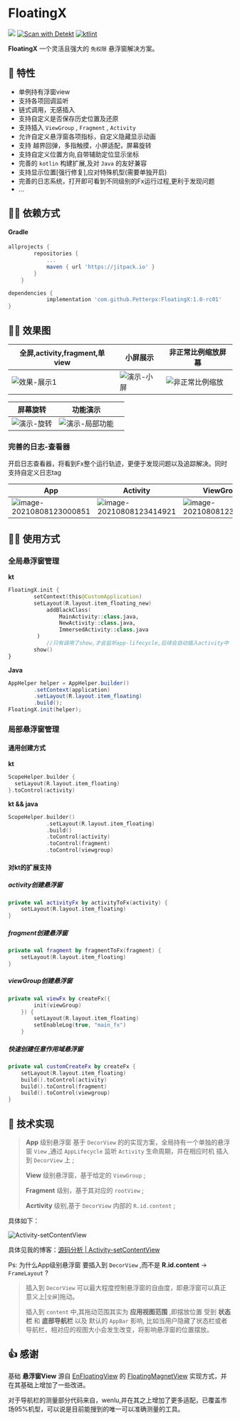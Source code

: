 # FloatingX



[![](https://jitpack.io/v/Petterpx/FloatingX.svg)](https://jitpack.io/#Petterpx/FloatingX) [![Scan with Detekt](https://github.com/Petterpx/FloatingX/actions/workflows/detekt-analysis.yml/badge.svg)](https://github.com/Petterpx/FloatingX/actions/workflows/detekt-analysis.yml) [![ktlint](https://img.shields.io/badge/code%20style-%E2%9D%A4-FF4081.svg)](https://ktlint.github.io/) 

**FloatingX** 一个灵活且强大的 `免权限` 悬浮窗解决方案。

## 👏 特性 

- 单例持有浮窗view
- 支持各项回调监听
- 链式调用，无感插入
- 支持自定义是否保存历史位置及还原
- 支持插入 `ViewGroup` , `Fragment` , `Activity`
- 允许自定义悬浮窗各项指标，自定义隐藏显示动画
- 支持 越界回弹，多指触摸，小屏适配，屏幕旋转
- 支持自定义位置方向,自带辅助定位显示坐标
- 完善的 `kotlin` 构建扩展,及对 `Java` 的友好兼容
- 支持显示位置[强行修复],应对特殊机型(需要单独开启)
- 完善的日志系统，打开即可看到不同级别的Fx运行过程,更利于发现问题
- ...

## 👨‍💻‍ 依赖方式

#### Gradle

```groovy
allprojects {
		repositories {
			...
			maven { url 'https://jitpack.io' }
		}
	}
```

```groovy
dependencies {
	        implementation 'com.github.Petterpx:FloatingX:1.0-rc01'
}
```



## 🏄‍♀️ 效果图

| 全屏,activity,fragment,单view                                | 小屏展示                                                     | 非正常比例缩放屏幕                                           |
| ------------------------------------------------------------ | ------------------------------------------------------------ | ------------------------------------------------------------ |
| ![效果-展示1](https://tva1.sinaimg.cn/large/008i3skNly1gt8cwy2lvrg30700ey1l0.gif) | ![演示-小屏](https://tva1.sinaimg.cn/large/008i3skNly1gtb0ruynzpg607c0eie8d02.gif) | ![非正常比例缩放](https://tva1.sinaimg.cn/large/008i3skNly1gtb0rxgpgmg607c0ege8702.gif) |

| 屏幕旋转                                                     | 功能演示                                                     |      |
| ------------------------------------------------------------ | ------------------------------------------------------------ | ---- |
| ![演示-旋转](https://tva1.sinaimg.cn/large/008i3skNly1gt8cx7m0wgg30h60fg1kz.gif) | ![演示-局部功能](https://tva1.sinaimg.cn/large/008i3skNly1gtayx6t0l0g307c0ege84.gif) |      |

### 完善的日志-查看器

开启日志查看器，将看到Fx整个运行轨迹，更便于发现问题以及追踪解决。同时支持自定义日志tag

| App                                                          | Activity                                                     | ViewGroup                                                    |
| ------------------------------------------------------------ | ------------------------------------------------------------ | ------------------------------------------------------------ |
| ![image-20210808123000851](https://tva1.sinaimg.cn/large/008i3skNly1gtbk1ujkqfj31160s8444.jpg) | ![image-20210808123414921](https://tva1.sinaimg.cn/large/008i3skNly1gt99vralyqj313o0r4jwk.jpg) | ![image-20210808123553402](https://tva1.sinaimg.cn/large/008i3skNly1gt99xfpfwgj311y0jctc8.jpg) |



## 👨‍🔧‍ 使用方式

### 全局悬浮窗管理

**kt**

```kotlin
FloatingX.init {
        setContext(this@CustomApplication)
        setLayout(R.layout.item_floating_new)
  			addBlackClass(
                MainActivity::class.java,
                NewActivity::class.java,
                ImmersedActivity::class.java
         )
  			//只有调用了show,才会监听app-lifecycle,后续会自动插入activity中
        show()
}
```

**Java**

```java
AppHelper helper = AppHelper.builder()
        .setContext(application)
        .setLayout(R.layout.item_floating)
        .build();
FloatingX.init(helper);
```



### 局部悬浮窗管理

#### 通用创建方式

**kt**

```kotlin
ScopeHelper.builder {
  setLayout(R.layout.item_floating)
}.toControl(activity)
```

**kt && java**

```kotlin
ScopeHelper.builder()
            .setLayout(R.layout.item_floating)
            .build()
            .toControl(activity)
            .toControl(fragment)
            .toControl(viewgroup)
```

#### 对kt的扩展支持

##### activity创建悬浮窗

```kotlin
private val activityFx by activityToFx(activity) {
    setLayout(R.layout.item_floating)
}
```

##### fragment创建悬浮窗

```kotlin
private val fragment by fragmentToFx(fragment) {
    setLayout(R.layout.item_floating)
}
```

##### viewGroup创建悬浮窗

```kotlin
private val viewFx by createFx({
        init(viewGroup)
    }) {
        setLayout(R.layout.item_floating)
        setEnableLog(true, "main_fx")
    }
```

##### 快速创建任意作用域悬浮窗

```kotlin
private val customCreateFx by createFx {
    setLayout(R.layout.item_floating)
    build().toControl(activity)
    build().toControl(fragment)
    build().toControl(viewgroup)
}
```

## 🤔 技术实现

> **App** 级别悬浮窗 基于 `DecorView` 的的实现方案，全局持有一个单独的悬浮窗 `View` ,通过 `AppLifecycle` 监听 `Activity` 生命周期，并在相应时机 插入到 `DecorView` 上 ;
>
> **View** 级别悬浮窗，基于给定的 `ViewGroup` ;
>
> **Fragment** 级别，基于其对应的 `rootView` ;
>
> **Acrtivity** 级别,基于 `DecorView` 内部的 `R.id.content` ;

具体如下：

<img src="https://tva1.sinaimg.cn/large/008i3skNly1gr20ks7780j30rc0i5dim.jpg" alt="Activity-setContentView"  />

具体见我的博客：[源码分析 | Activity-setContentView](https://juejin.cn/post/6897453195342610445) 

Ps: 为什么App级别悬浮窗 要插入到 `DecorView` ,而不是 **R.id.content** -> `FrameLayout` ?

> 插入到 `DecorView` 可以最大程度控制悬浮窗的自由度，即悬浮窗可以真正意义上[`全屏`]拖动。
>
> 插入到 `content` 中,其拖动范围其实为 **应用视图范围** ,即摆放位置 受到 **状态栏** 和 **底部导航栏** 以及 默认的 `AppBar` 影响, 比如当用户隐藏了状态栏或者导航栏，相对应的视图大小会发生改变，将影响悬浮窗的位置摆放。



## 👍 感谢

基础 **悬浮窗View** 源自 [EnFloatingView](https://github.com/leotyndale/EnFloatingView) 的 [FloatingMagnetView](https://github.com/leotyndale/EnFloatingView/blob/master/floatingview/src/main/java/com/imuxuan/floatingview/FloatingMagnetView.java) 实现方式，并在其基础上增加了一些改进。

对于导航栏的测量部分代码来自，wenlu,并在其之上增加了更多适配，已覆盖市场95%机型，可以说是目前能搜到的唯一可以准确测量的工具。
